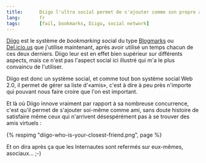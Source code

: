 ```yaml
---
title:      Diigo l'ultra social permet de s'ajouter comme son propre ami
lang:       fr
tags:       [fail, bookmarks, Diigo, social network]
---
```


[Diigo](http://www.diigo.com/) est le système de *bookmarking* social du type [Blogmarks](mot68) ou [Del.icio.us](http://del.icio.us/) que j'utilise maintenant, après avoir utilisé un temps chacun de ces deux derniers. Diigo leur est en effet bien supérieur sur différents aspects, mais ce n'est pas l'aspect social ici illustré qui m'a le plus convaincu de l'utiliser.


Diigo est donc un système social, et comme tout bon système social Web 2.0, il permet de gérer sa liste d'«amis», c'est à dire à peu près n'importe qui pouvant nous faire croire que l'on est important.

Et là où Diigo innove vraiment par rapport à sa nombreuse concurrence, c'est qu'il permet de s'ajouter soi-même comme ami, sans doute histoire de satisfaire même ceux qui n'arrivent désespérément pas à se trouver des amis virtuels :

{% respimg "diigo-who-is-your-closest-friend.png", page %}


Et on dira après ça que les Internautes sont refermés sur eux-mêmes, asociaux… ;-)

